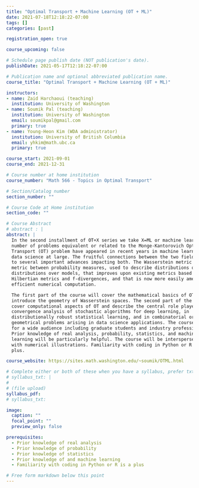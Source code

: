 ```yaml
---
title: "Optimal Transport + Machine Learning (OT + ML)"
date: 2021-07-18T12:18:22-07:00
tags: []
categories: [past]

registration_open: true

course_upcoming: false

# Schedule page publish date (NOT publication's date).
publishDate: 2021-05-17T12:18:22-07:00

# Publication name and optional abbreviated publication name.
course_title: "Optimal Transport + Machine Learning (OT + ML)"

instructors:
- name: Zaid Harchaoui (teaching)
  institution: University of Washington
- name: Soumik Pal (teaching)
  institution: University of Washington
  email: soumikpal@gmail.com
  primary: true
- name: Young-Heon Kim (WDA administrator)
  institution: University of British Columbia
  email: yhkim@math.ubc.ca
  primary: true

course_start: 2021-09-01
course_end: 2021-12-31

# Course number at home institution
course_number: "Math 566 - Topics in Optimal Transport"

# Section/Catalog number
section_number: ""

# Course Code at Home institution
section_code: ""

# Course Abstract
# abstract : |
abstract: |
  In the second installment of OT+X series we take X=ML or machine learning. A
  number of problems equivalent or related to the Monge-Kantorovich Optimal
  Transport (OT) problem have appeared in recent years in machine learning, and
  data science at large. The fruitful connections between the two fields have led
  to several important advances impacting both. The Wasserstein metric defines a
  metric between probability measures, used to describe distributions over data or
  distributions over models, that improves upon existing metrics based on
  Hilbertian metrics and f-divergences, and that is now more easily amenable to
  efficient numerical computation.

  The first part of the course will cover the mathematical basics of OT and
  introduce the geometry of Wasserstein spaces. The second part of the course will
  cover computational aspects of OT and describe the central role played by OT in
  convergence analysis of stochastic algorithms for deep learning, in
  distributionally robust statistical learning, and in combinatorial or
  geometrical problems arising in data science applications. The course is meant
  for a wide audience including graduate students and industry professionals.
  Prior knowledge of real analysis, probability, statistics, and machine
  learning will be particularly helpful. The course will be interspersed
  with numerical illustrations. Familiarity with coding in Python or R is a
  plus.

course_website: https://sites.math.washington.edu/~soumik/OTML.html

# Complete either or both of these when you have a syllabus, prefer txt!
# syllabus_txt: |
#
# (file upload)
syllabus_pdf:
# syllabus_txt:

image:
  caption: ""
  focal_point: ""
  preview_only: false

prerequisites:
  - Prior knowledge of real analysis
  - Prior knowledge of probability
  - Prior knowledge of statistics
  - Prior knowledge of and machine learning
  - Familiarity with coding in Python or R is a plus

# Free form markdown below this point
---
```


